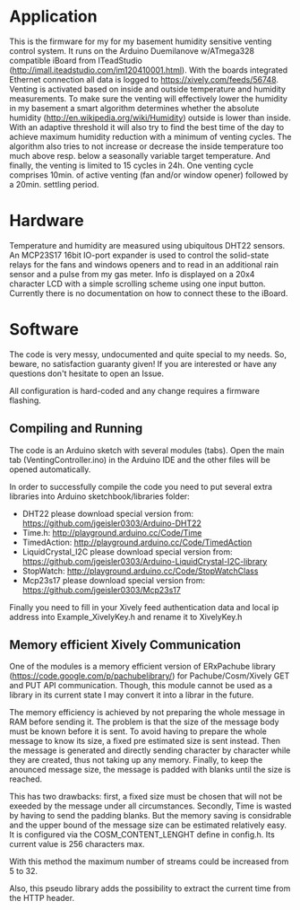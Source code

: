 # Application

This is the firmware for my for my basement humidity sensitive venting control system. It runs on the Arduino Duemilanove w/ATmega328 compatible iBoard from ITeadStudio (http://imall.iteadstudio.com/im120410001.html). With the boards integrated Ethernet connection all data is logged to https://xively.com/feeds/56748.
Venting is activated based on inside and outside temperature and humidity measurements. To make sure the venting will effectively lower the humidity in my basement a smart algorithm determines whether the absolute humidity (http://en.wikipedia.org/wiki/Humidity) outside is lower than inside. With an adaptive threshold it will also try to find the best time of the day to achieve maximum humidity reduction with a minimum of venting cycles. The algorithm also tries to not increase or decrease the inside temperature too much above resp. below a seasonally variable target temperature. And finally, the venting is limited to 15 cycles in 24h. One venting cycle comprises 10min. of active venting (fan and/or window opener) followed by a 20min. settling period.

# Hardware

Temperature and humidity are measured using ubiquitous DHT22 sensors. An MCP23S17 16bit IO-port expander is used to control the solid-state relays for the fans and windows openers and to read in an additional rain sensor and a pulse from my gas meter. Info is displayed on a 20x4 character LCD with a simple scrolling scheme using one input button. Currently there is no documentation on how to connect these to the iBoard.

# Software

The code is very messy, undocumented and quite special to my needs. So, beware, no satisfaction guaranty given! If you are interested or have any questions don't hesitate to open an Issue.

All configuration is hard-coded and any change requires a firmware flashing.

## Compiling and Running
The code is an Arduino sketch with several modules (tabs). Open the main tab (VentingController.ino) in the Arduino IDE and the other files will be opened automatically.

In order to successfully compile the code you need to put several extra libraries into Arduino sketchbook/libraries folder:
* DHT22 please download special version from: https://github.com/jgeisler0303/Arduino-DHT22
* Time.h: http://playground.arduino.cc/Code/Time
* TimedAction: http://playground.arduino.cc/Code/TimedAction
* LiquidCrystal_I2C please download special version from: https://github.com/jgeisler0303/Arduino-LiquidCrystal-I2C-library
* StopWatch: http://playground.arduino.cc/Code/StopWatchClass
* Mcp23s17 please download special version from: https://github.com/jgeisler0303/Mcp23s17


Finally you need to fill in your Xively feed authentication data and local ip address into Example_XivelyKey.h and rename it to XivelyKey.h

## Memory efficient Xively Communication
One of the modules is a memory efficient version of ERxPachube library (https://code.google.com/p/pachubelibrary/) for Pachube/Cosm/Xively GET and PUT API communication. Though, this module cannot be used as a library in its current state I may convert it into a librar in the future.

The memory efficiency is achieved by not preparing the whole message in RAM before sending it. The problem is that the size of the message body must be known before it is sent. To avoid having to prepare the whole message to know its size, a fixed pre estimated size is sent instead. Then the message is generated and directly sending character by character while they are created, thus not taking up any memory. Finally, to keep the anounced message size, the message is padded with blanks until the size is reached.

This has two drawbacks: first, a fixed size must be chosen that will not be exeeded by the message under all circumstances. Secondly, Time is wasted by having to send the padding blanks. But the memory saving is considrable and the upper bound of the message size can be estimated relatively easy. It is configured via the COSM_CONTENT_LENGHT define in config.h. Its current value is 256 characters max.

With this method the maximum number of streams could be increased from 5 to 32. 

Also, this pseudo library adds the possibility to extract the current time from the HTTP header.

